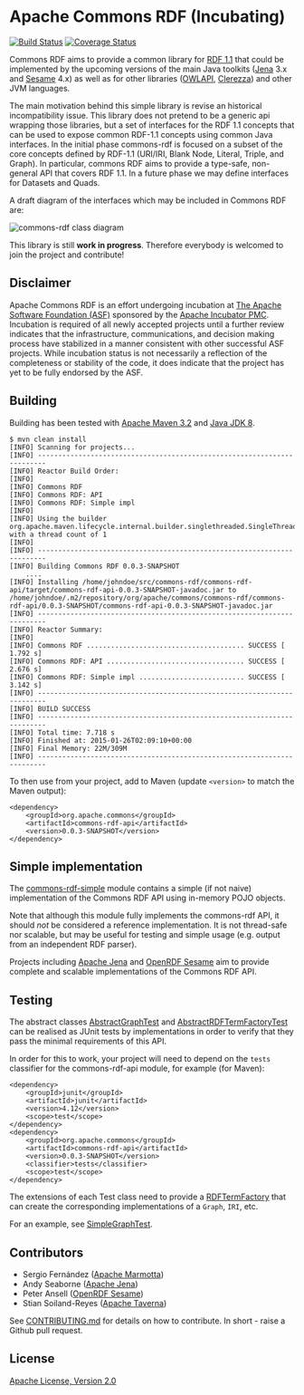 # Apache Commons RDF (Incubating)

[![Build Status](https://travis-ci.org/apache/incubator-commonsrdf.svg?branch=master)](https://travis-ci.org/apache/incubator-commonsrdf)
[![Coverage Status](https://coveralls.io/repos/apache/incubator-commonsrdf/badge.svg)](https://coveralls.io/r/apache/incubator-commonsrdf)

Commons RDF aims to provide a common library for [RDF 1.1](http://www.w3.org/TR/rdf11-concepts/) 
that could be implemented by the upcoming versions of the main Java toolkits 
([Jena](http://jena.apache.org/) 3.x and [Sesame](http://openrdf.callimachus.net/) 
4.x) as well as for other libraries ([OWLAPI](http://owlapi.sourceforge.net/),
[Clerezza](http://clerezza.apache.org/)) and other JVM languages.

The main motivation behind this simple library is revise an historical incompatibility 
issue. This library does not pretend to be a generic api wrapping those libraries, 
but a set of interfaces for the RDF 1.1 concepts that can be used to expose common 
RDF-1.1 concepts using common Java interfaces. In the initial phase commons-rdf 
is focused on a subset of the core concepts defined by RDF-1.1 (URI/IRI, Blank Node, 
Literal, Triple, and Graph). In particular, commons RDF aims to provide a type-safe, 
non-general API that covers RDF 1.1. In a future phase we may define interfaces 
for Datasets and Quads.

A draft diagram of the interfaces which may be included in Commons RDF are:

![commons-rdf class diagram](api/src/main/resources/commons-rdf-class-diagram.png "commons-rdf class diagram")

This library is still <strong>work in progress</strong>. Therefore everybody is
welcomed to join the project and contribute!

## Disclaimer

Apache Commons RDF is an effort undergoing incubation at [The Apache Software Foundation
(ASF)](http://apache.org/) sponsored by the [Apache Incubator PMC](http://incubator.apache.org/).
Incubation is required of all newly accepted projects until a further review
indicates that the infrastructure, communications, and decision making process
have stabilized in a manner consistent with other successful ASF projects.
While incubation status is not necessarily a reflection of the completeness or
stability of the code, it does indicate that the project has yet to be fully
endorsed by the ASF.

## Building

Building has been tested with [Apache Maven 3.2](http://maven.apache.org/download.cgi) and [Java JDK 8](http://www.oracle.com/technetwork/java/javase/downloads/).

    $ mvn clean install
    [INFO] Scanning for projects...
    [INFO] ------------------------------------------------------------------------
    [INFO] Reactor Build Order:
    [INFO] 
    [INFO] Commons RDF
    [INFO] Commons RDF: API
    [INFO] Commons RDF: Simple impl
    [INFO] 
    [INFO] Using the builder org.apache.maven.lifecycle.internal.builder.singlethreaded.SingleThreadedBuilder with a thread count of 1
    [INFO]                                                                         
    [INFO] ------------------------------------------------------------------------
    [INFO] Building Commons RDF 0.0.3-SNAPSHOT
        ....
    [INFO] Installing /home/johndoe/src/commons-rdf/commons-rdf-api/target/commons-rdf-api-0.0.3-SNAPSHOT-javadoc.jar to /home/johndoe/.m2/repository/org/apache/commons/commons-rdf/commons-rdf-api/0.0.3-SNAPSHOT/commons-rdf-api-0.0.3-SNAPSHOT-javadoc.jar
    [INFO] ------------------------------------------------------------------------
    [INFO] Reactor Summary:
    [INFO] 
    [INFO] Commons RDF ....................................... SUCCESS [  1.792 s]
    [INFO] Commons RDF: API .................................. SUCCESS [  2.676 s]
    [INFO] Commons RDF: Simple impl .......................... SUCCESS [  3.142 s]
    [INFO] ------------------------------------------------------------------------
    [INFO] BUILD SUCCESS
    [INFO] ------------------------------------------------------------------------
    [INFO] Total time: 7.718 s
    [INFO] Finished at: 2015-01-26T02:09:10+00:00
    [INFO] Final Memory: 22M/309M
    [INFO] ------------------------------------------------------------------------


To then use from your project, add to Maven (update `<version>` to match the Maven output):

    <dependency>
        <groupId>org.apache.commons</groupId>
        <artifactId>commons-rdf-api</artifactId>
        <version>0.0.3-SNAPSHOT</version>
    </dependency>
    
## Simple implementation

The [commons-rdf-simple](simple) module contains a 
simple (if not naive) implementation of the Commons RDF API 
using in-memory POJO objects.

Note that although this module fully implements the commons-rdf API,
it should *not*  be considered a reference implementation. 
It is not thread-safe nor scalable, but may be useful for testing
and simple usage (e.g. output from an independent RDF parser).

Projects including [Apache Jena](http://jena.apache.org/) 
and [OpenRDF Sesame](http://rdf4j.org/) aim to provide 
complete and scalable implementations of the Commons RDF API. 

## Testing

The abstract classes
[AbstractGraphTest](api/src/test/java/org/apache/commons/rdf/api/AbstractGraphTest.java)
and 
[AbstractRDFTermFactoryTest](api/src/test/java/org/apache/commons/rdf/api/AbstractRDFTermFactoryTest.java)
can be realised as JUnit tests by implementations in order to verify that they
pass the minimal requirements of this API.

In order for this to work, your project will need to depend on the `tests`
classifier for the commons-rdf-api module, for example (for Maven):

    <dependency>
        <groupId>junit</groupId>
        <artifactId>junit</artifactId>
        <version>4.12</version>
        <scope>test</scope>
    </dependency>
    <dependency>
        <groupId>org.apache.commons</groupId>
        <artifactId>commons-rdf-api</artifactId>
        <version>0.0.3-SNAPSHOT</version>
        <classifier>tests</classifier>
        <scope>test</scope>
    </dependency>

The extensions of each Test class need to provide a 
[RDFTermFactory](api/src/main/java/org/apache/commons/rdf/api/RDFTermFactory.java)
that can create the corresponding implementations of a `Graph`, `IRI`, etc.

For an example, see 
[SimpleGraphTest](simple/src/test/java/org/apache/commons/rdf/simple/SimpleGraphTest.java).

## Contributors

* Sergio Fernández ([Apache Marmotta](http://marmotta.apache.org))
* Andy Seaborne ([Apache Jena](http://jena.apache.org))
* Peter Ansell ([OpenRDF Sesame](http://rdf4j.org/))
* Stian Soiland-Reyes ([Apache Taverna](http://taverna.incubator.apache.org))

See [CONTRIBUTING.md](CONTRIBUTING.md) for details on how to contribute. In short - raise a Github pull request.

## License

[Apache License, Version 2.0](http://www.apache.org/licenses/LICENSE-2.0.html)

